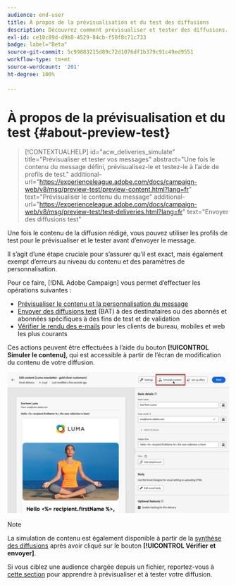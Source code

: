 ```yaml
---
audience: end-user
title: À propos de la prévisualisation et du test des diffusions
description: Découvrez comment prévisualiser et tester des diffusions.
exl-id: ce10c89d-d9b8-4529-84cb-f58f8c71c733
badge: label="Beta"
source-git-commit: 5c99883215d89c72d1076df1b379c91c49ed9551
workflow-type: tm+mt
source-wordcount: '201'
ht-degree: 100%

---
```


# À propos de la prévisualisation et du test {#about-preview-test}

>[!CONTEXTUALHELP]
>id="acw_deliveries_simulate"
>title="Prévisualiser et tester vos messages"
>abstract="Une fois le contenu du message défini, prévisualisez-le et testez-le à l’aide de profils de test."
>additional-url="https://experienceleague.adobe.com/docs/campaign-web/v8/msg/preview-test/preview-content.html?lang=fr" text="Prévisualiser le contenu du message"
>additional-url="https://experienceleague.adobe.com/docs/campaign-web/v8/msg/preview-test/test-deliveries.html?lang=fr" text="Envoyer des diffusions test"

Une fois le contenu de la diffusion rédigé, vous pouvez utiliser les profils de test pour le prévisualiser et le tester avant d’envoyer le message.

Il s’agit d’une étape cruciale pour s’assurer qu’il est exact, mais également exempt d’erreurs au niveau du contenu et des paramètres de personnalisation.

Pour ce faire, [!DNL Adobe Campaign] vous permet d’effectuer les opérations suivantes :

* [Prévisualiser le contenu et la personnalisation du message](preview-content.md)
* [Envoyer des diffusions test](test-deliveries.md) (BAT) à des destinataires ou des abonnés et abonnées spécifiques à des fins de test et de validation
* [Vérifier le rendu des e-mails](email-rendering.md) pour les clients de bureau, mobiles et web les plus courants

Ces actions peuvent être effectuées à l’aide du bouton **[!UICONTROL Simuler le contenu]**, qui est accessible à partir de l’écran de modification du contenu de votre diffusion.

<!-- from the [Edit content](../content/edit-content.md) screen or from the [Email Designer](../content/get-started-email-designer.md).-->

![](assets/simulate-button.png)

>[!NOTE]
>
>La simulation de contenu est également disponible à partir de la [synthèse des diffusions](../monitor/prepare-send.md) après avoir cliqué sur le bouton **[!UICONTROL Vérifier et envoyer]**.
>
>Si vous ciblez une audience chargée depuis un fichier, reportez-vous à [cette section](../audience/file-audience.md#preview--test-your-email-test) pour apprendre à prévisualiser et à tester votre diffusion.
